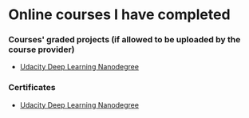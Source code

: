 # Online courses I have completed

### Courses' graded projects (if allowed to be uploaded by the course provider)

* [Udacity Deep Learning Nanodegree](https://github.com/vgkortsas/Online_courses/tree/master/Udacity_Deep_Learning_Nanodegree)

### Certificates

* [Udacity Deep Learning Nanodegree](https://github.com/vgkortsas/Online_courses/blob/master/Certificates/Udacity%20DL%20graduation%20certificate.pdf)

